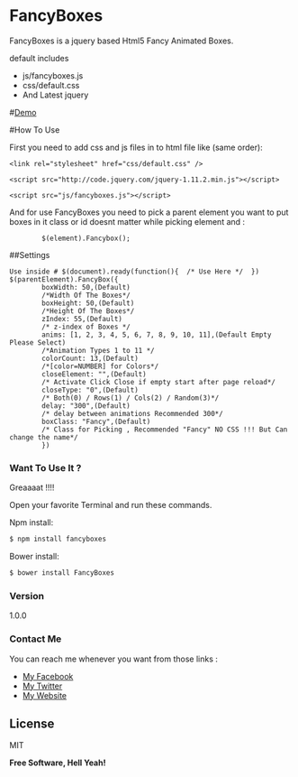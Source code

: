 # FancyBoxes

FancyBoxes is a jquery based Html5 Fancy Animated Boxes.

default includes
  - js/fancyboxes.js
  - css/default.css
  - And Latest jquery 

#[Demo](http://www.u-code.net/Fancybox)


#How To Use

First you need to add css and js files in to html file like (same order):

	<link rel="stylesheet" href="css/default.css" />

	<script src="http://code.jquery.com/jquery-1.11.2.min.js"></script>

	<script src="js/fancyboxes.js"></script> 

And for use  FancyBoxes you need to pick a parent element you want to put boxes in it class or id doesnt matter while picking element and : 

            $(element).Fancybox();
##Settings

    Use inside # $(document).ready(function(){  /* Use Here */  })
    $(parentElement).FancyBox({
			boxWidth: 50,(Default) 
			/*Width Of The Boxes*/
			boxHeight: 50,(Default) 
			/*Height Of The Boxes*/
			zIndex: 55,(Default) 
			/* z-index of Boxes */
			anims: [1, 2, 3, 4, 5, 6, 7, 8, 9, 10, 11],(Default Empty Please Select) 
			/*Animation Types 1 to 11 */
			colorCount: 13,(Default) 
			/*[color=NUMBER] for Colors*/
			closeElement: "",(Default)
			/* Activate Click Close if empty start after page reload*/
			closeType: "0",(Default) 
			/* Both(0) / Rows(1) / Cols(2) / Random(3)*/
			delay: "300",(Default) 
			/* delay between animations Recommended 300*/
			boxClass: "Fancy",(Default) 
			/* Class for Picking , Recommended "Fancy" NO CSS !!! But Can change the name*/
			})

### Want To Use It ? 
Greaaaat !!!!

Open your favorite Terminal and run these commands.

Npm install:
```sh
$ npm install fancyboxes
```

Bower install:
```sh
$ bower install FancyBoxes
```

### Version
1.0.0


### Contact Me

You can reach me whenever you want from those links :

* [My Facebook](https://www.facebook.com/spIash07)
* [My Twitter](https://twitter.com/uur_oruc)
* [My Website](https://www.u-code.net)


License
----

MIT


**Free Software, Hell Yeah!**


